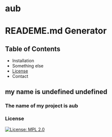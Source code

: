 # aub
# READEME.md Generator

  ## Table of Contents
 - Installation
 - Something else
- [License](#license)
 - Contact

  ## my name is undefined undefined
  
  ### The name of my project is  aub
  
  ### License
  [![License: MPL 2.0](https://img.shields.io/badge/License-MPL_2.0-brightgreen.svg)](https://opensource.org/licenses/MPL-2.0)
  
  